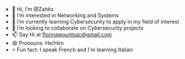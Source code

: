 - 👋 Hi, I’m @Zahks
- 👀 I’m interested in Networking and Systems 
- 🌱 I’m currently learning Cybersecurity to apply in my field of interest 
- 💞️ I’m looking to collaborate on Cybersecurity projects 
- 📫 Say Hi at florinawountsac@gmail.com
- 😄 Pronouns: He/Him
- ⚡ Fun fact: I speak French and I'm learning Italian


